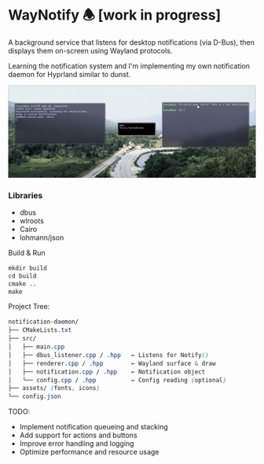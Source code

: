 # WayNotify 🕭 [work in progress]

A background service that listens for desktop notifications (via D-Bus), then displays them on-screen using Wayland protocols.

Learning the notification system and I'm implementing my own notification daemon for Hyprland similar to dunst.

![Screenshot](./showoff/wayNotify.png)


### Libraries

- dbus
- wlroots
- Cairo
- lohmann/json


Build & Run

```
mkdir build
cd build
cmake ..
make
```



Project Tree:

```css
notification-daemon/
├── CMakeLists.txt
├── src/
│   ├── main.cpp
│   ├── dbus_listener.cpp / .hpp   ← Listens for Notify()
│   ├── renderer.cpp / .hpp        ← Wayland surface & draw
│   ├── notification.cpp / .hpp    ← Notification object
│   └── config.cpp / .hpp          ← Config reading (optional)
├── assets/ (fonts, icons)
└── config.json
```


TODO:
- Implement notification queueing and stacking
- Add support for actions and buttons
- Improve error handling and logging
- Optimize performance and resource usage
